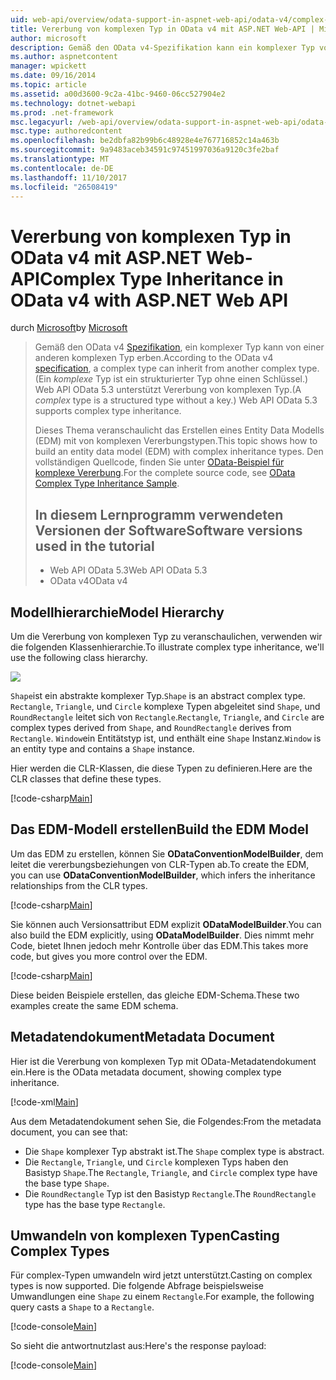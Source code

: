```yaml
---
uid: web-api/overview/odata-support-in-aspnet-web-api/odata-v4/complex-type-inheritance-in-odata-v4
title: Vererbung von komplexen Typ in OData v4 mit ASP.NET Web-API | Microsoft Docs
author: microsoft
description: Gemäß den OData v4-Spezifikation kann ein komplexer Typ von einem anderen komplexen Typ erben. (Ein komplexer Typ ist ein strukturierter Typ ohne einen Schlüssel.) Web-API...
ms.author: aspnetcontent
manager: wpickett
ms.date: 09/16/2014
ms.topic: article
ms.assetid: a00d3600-9c2a-41bc-9460-06cc527904e2
ms.technology: dotnet-webapi
ms.prod: .net-framework
msc.legacyurl: /web-api/overview/odata-support-in-aspnet-web-api/odata-v4/complex-type-inheritance-in-odata-v4
msc.type: authoredcontent
ms.openlocfilehash: be2dbfa82b99b6c48928e4e767716852c14a463b
ms.sourcegitcommit: 9a9483aceb34591c97451997036a9120c3fe2baf
ms.translationtype: MT
ms.contentlocale: de-DE
ms.lasthandoff: 11/10/2017
ms.locfileid: "26508419"
---
```

<a name="complex-type-inheritance-in-odata-v4-with-aspnet-web-api"></a><span data-ttu-id="a6302-104">Vererbung von komplexen Typ in OData v4 mit ASP.NET Web-API</span><span class="sxs-lookup"><span data-stu-id="a6302-104">Complex Type Inheritance in OData v4 with ASP.NET Web API</span></span>
====================
<span data-ttu-id="a6302-105">durch [Microsoft](https://github.com/microsoft)</span><span class="sxs-lookup"><span data-stu-id="a6302-105">by [Microsoft](https://github.com/microsoft)</span></span>

> <span data-ttu-id="a6302-106">Gemäß den OData v4 [Spezifikation](http://www.odata.org/documentation/odata-version-4-0/), ein komplexer Typ kann von einer anderen komplexen Typ erben.</span><span class="sxs-lookup"><span data-stu-id="a6302-106">According to the OData v4 [specification](http://www.odata.org/documentation/odata-version-4-0/), a complex type can inherit from another complex type.</span></span> <span data-ttu-id="a6302-107">(Ein *komplexe* Typ ist ein strukturierter Typ ohne einen Schlüssel.) Web API OData 5.3 unterstützt Vererbung von komplexen Typ.</span><span class="sxs-lookup"><span data-stu-id="a6302-107">(A *complex* type is a structured type without a key.) Web API OData 5.3 supports complex type inheritance.</span></span>
> 
> <span data-ttu-id="a6302-108">Dieses Thema veranschaulicht das Erstellen eines Entity Data Modells (EDM) mit von komplexen Vererbungstypen.</span><span class="sxs-lookup"><span data-stu-id="a6302-108">This topic shows how to build an entity data model (EDM) with complex inheritance types.</span></span> <span data-ttu-id="a6302-109">Den vollständigen Quellcode, finden Sie unter [OData-Beispiel für komplexe Vererbung](http://aspnet.codeplex.com/sourcecontrol/latest#Samples/WebApi/OData/v4/ODataComplexTypeInheritanceSample/ReadMe.txt).</span><span class="sxs-lookup"><span data-stu-id="a6302-109">For the complete source code, see [OData Complex Type Inheritance Sample](http://aspnet.codeplex.com/sourcecontrol/latest#Samples/WebApi/OData/v4/ODataComplexTypeInheritanceSample/ReadMe.txt).</span></span>
> 
> ## <a name="software-versions-used-in-the-tutorial"></a><span data-ttu-id="a6302-110">In diesem Lernprogramm verwendeten Versionen der Software</span><span class="sxs-lookup"><span data-stu-id="a6302-110">Software versions used in the tutorial</span></span>
> 
> 
> - <span data-ttu-id="a6302-111">Web API OData 5.3</span><span class="sxs-lookup"><span data-stu-id="a6302-111">Web API OData 5.3</span></span>
> - <span data-ttu-id="a6302-112">OData v4</span><span class="sxs-lookup"><span data-stu-id="a6302-112">OData v4</span></span>


## <a name="model-hierarchy"></a><span data-ttu-id="a6302-113">Modellhierarchie</span><span class="sxs-lookup"><span data-stu-id="a6302-113">Model Hierarchy</span></span>

<span data-ttu-id="a6302-114">Um die Vererbung von komplexen Typ zu veranschaulichen, verwenden wir die folgenden Klassenhierarchie.</span><span class="sxs-lookup"><span data-stu-id="a6302-114">To illustrate complex type inheritance, we'll use the following class hierarchy.</span></span>

![](complex-type-inheritance-in-odata-v4/_static/image1.png)

<span data-ttu-id="a6302-115">`Shape`ist ein abstrakte komplexer Typ.</span><span class="sxs-lookup"><span data-stu-id="a6302-115">`Shape` is an abstract complex type.</span></span> <span data-ttu-id="a6302-116">`Rectangle`, `Triangle`, und `Circle` komplexe Typen abgeleitet sind `Shape`, und `RoundRectangle` leitet sich von `Rectangle`.</span><span class="sxs-lookup"><span data-stu-id="a6302-116">`Rectangle`, `Triangle`, and `Circle` are complex types derived from `Shape`, and `RoundRectangle` derives from `Rectangle`.</span></span> <span data-ttu-id="a6302-117">`Window`ein Entitätstyp ist, und enthält eine `Shape` Instanz.</span><span class="sxs-lookup"><span data-stu-id="a6302-117">`Window` is an entity type and contains a `Shape` instance.</span></span>

<span data-ttu-id="a6302-118">Hier werden die CLR-Klassen, die diese Typen zu definieren.</span><span class="sxs-lookup"><span data-stu-id="a6302-118">Here are the CLR classes that define these types.</span></span>

[!code-csharp[Main](complex-type-inheritance-in-odata-v4/samples/sample1.cs)]

## <a name="build-the-edm-model"></a><span data-ttu-id="a6302-119">Das EDM-Modell erstellen</span><span class="sxs-lookup"><span data-stu-id="a6302-119">Build the EDM Model</span></span>

<span data-ttu-id="a6302-120">Um das EDM zu erstellen, können Sie **ODataConventionModelBuilder**, dem leitet die vererbungsbeziehungen von CLR-Typen ab.</span><span class="sxs-lookup"><span data-stu-id="a6302-120">To create the EDM, you can use **ODataConventionModelBuilder**, which infers the inheritance relationships from the CLR types.</span></span>

[!code-csharp[Main](complex-type-inheritance-in-odata-v4/samples/sample2.cs)]

<span data-ttu-id="a6302-121">Sie können auch Versionsattribut EDM explizit **ODataModelBuilder**.</span><span class="sxs-lookup"><span data-stu-id="a6302-121">You can also build the EDM explicitly, using **ODataModelBuilder**.</span></span> <span data-ttu-id="a6302-122">Dies nimmt mehr Code, bietet Ihnen jedoch mehr Kontrolle über das EDM.</span><span class="sxs-lookup"><span data-stu-id="a6302-122">This takes more code, but gives you more control over the EDM.</span></span>

[!code-csharp[Main](complex-type-inheritance-in-odata-v4/samples/sample3.cs)]

<span data-ttu-id="a6302-123">Diese beiden Beispiele erstellen, das gleiche EDM-Schema.</span><span class="sxs-lookup"><span data-stu-id="a6302-123">These two examples create the same EDM schema.</span></span>

## <a name="metadata-document"></a><span data-ttu-id="a6302-124">Metadatendokument</span><span class="sxs-lookup"><span data-stu-id="a6302-124">Metadata Document</span></span>

<span data-ttu-id="a6302-125">Hier ist die Vererbung von komplexen Typ mit OData-Metadatendokument ein.</span><span class="sxs-lookup"><span data-stu-id="a6302-125">Here is the OData metadata document, showing complex type inheritance.</span></span>

[!code-xml[Main](complex-type-inheritance-in-odata-v4/samples/sample4.xml?highlight=13,17,25,30)]

<span data-ttu-id="a6302-126">Aus dem Metadatendokument sehen Sie, die Folgendes:</span><span class="sxs-lookup"><span data-stu-id="a6302-126">From the metadata document, you can see that:</span></span>

- <span data-ttu-id="a6302-127">Die `Shape` komplexer Typ abstrakt ist.</span><span class="sxs-lookup"><span data-stu-id="a6302-127">The `Shape` complex type is abstract.</span></span>
- <span data-ttu-id="a6302-128">Die `Rectangle`, `Triangle`, und `Circle` komplexen Typs haben den Basistyp `Shape`.</span><span class="sxs-lookup"><span data-stu-id="a6302-128">The `Rectangle`, `Triangle`, and `Circle` complex type have the base type `Shape`.</span></span>
- <span data-ttu-id="a6302-129">Die `RoundRectangle` Typ ist den Basistyp `Rectangle`.</span><span class="sxs-lookup"><span data-stu-id="a6302-129">The `RoundRectangle` type has the base type `Rectangle`.</span></span>

## <a name="casting-complex-types"></a><span data-ttu-id="a6302-130">Umwandeln von komplexen Typen</span><span class="sxs-lookup"><span data-stu-id="a6302-130">Casting Complex Types</span></span>

<span data-ttu-id="a6302-131">Für complex-Typen umwandeln wird jetzt unterstützt.</span><span class="sxs-lookup"><span data-stu-id="a6302-131">Casting on complex types is now supported.</span></span> <span data-ttu-id="a6302-132">Die folgende Abfrage beispielsweise Umwandlungen eine `Shape` zu einem `Rectangle`.</span><span class="sxs-lookup"><span data-stu-id="a6302-132">For example, the following query casts a `Shape` to a `Rectangle`.</span></span>

[!code-console[Main](complex-type-inheritance-in-odata-v4/samples/sample5.cmd)]

<span data-ttu-id="a6302-133">So sieht die antwortnutzlast aus:</span><span class="sxs-lookup"><span data-stu-id="a6302-133">Here's the response payload:</span></span>

[!code-console[Main](complex-type-inheritance-in-odata-v4/samples/sample6.cmd)]
